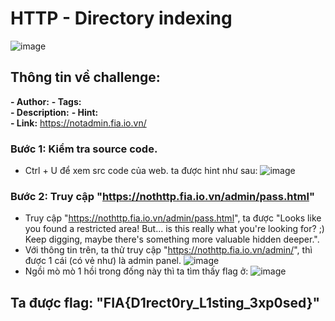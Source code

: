 # HTTP - Directory indexing
![image](https://github.com/user-attachments/assets/6be64aaf-0946-45c8-9178-e8a136e04af1)



## Thông tin về challenge:  

**- Author:** 
**- Tags:**  
**- Description:** 
**- Hint:**  
**- Link:** [https://notadmin.fia.io.vn/ ](https://nothttp.fia.io.vn) 

### Bước 1: Kiểm tra source code.
- Ctrl + U để xem src code của web. ta được hint như sau:
  ![image](https://github.com/user-attachments/assets/348b04fe-9380-4ff2-9539-e90d84360358)

### Bước 2: Truy cập "https://nothttp.fia.io.vn/admin/pass.html"
- Truy cập "https://nothttp.fia.io.vn/admin/pass.html", ta được "Looks like you found a restricted area! But... is this really what you're looking for? ;)
Keep digging, maybe there's something more valuable hidden deeper.".
- Với thông tin trên, ta thử truy cập "https://nothttp.fia.io.vn/admin/", thì được 1 cái (có vẻ như) là admin panel.
  ![image](https://github.com/user-attachments/assets/af255de2-4593-4a2d-880f-18cf43e172ca)
- Ngồi mò mò 1 hồi trong đống này thì ta tìm thấy flag ở:
  ![image](https://github.com/user-attachments/assets/41f6f4ba-8812-4f5b-a7e3-d82e330800f4)

## Ta được flag: "FIA{D1rect0ry_L1sting_3xp0sed}"


